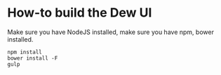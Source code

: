 # How-to build the Dew UI
Make sure you have NodeJS installed, make sure you have npm, bower installed.

```!bash
npm install
bower install -F
gulp
```